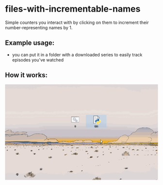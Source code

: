 # files-with-incrementable-names
 Simple counters you interact with by clicking on them to increment their number-representing names by 1.

## Example usage:
- you can put it in a folder with a downloaded series to easily track episodes you've watched

## How it works:

![](presentation.gif)

